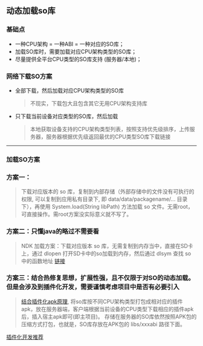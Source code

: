 ## 动态加载so库

### 基础点
- 一种CPU架构 = 一种ABI = 一种对应的SO库；
- 加载SO库时，需要加载对应CPU架构类型的SO库；
- 尽量提供全平台CPU类型的SO库支持 (服务器/本地)；

### 网络下载SO方案

- 全部下载，然后加载对应CPU架构类型的SO库
  >不现实，下载包大且包含其它无用CPU架构支持库

- 只下载当前设备对应类型的SO库，然后加载
  >本地获取设备支持的CPU架构类型列表，按照支持优先级排序，上传服务器，服务器根据优先级返回最优的CPU类型SO库下载链接

----
### 加载SO方案

### 方案一：
>下载对应版本的 so 库，复制到内部存储（外部存储中的文件没有可执行的权限, 可以复制到应用私有目录下, 即 data/data/packagename/... 目录下），再使用 System.load(String libPath) 方法加载 so 文件。无需root，可直接操作。需root方案没实际意义就不写了。

### 方案二：只懂java的略过不需要看
>NDK 加载方案：下载对应版本 so 库，无需复制到内存当中，直接在SD卡上，通过 dlopen 打开SD卡中的so加载到内存，然后通过 dlsym 查找 so 中的函数地址
[链接](http://114.215.110.123/article/mobile/299417.html)


### 方案三：结合热修复思想，扩展性强，且不仅限于对SO的动态加载。但是会涉及到插件化开发，需要谨慎考虑项目中是否有必要引入
>[结合插件化apk原理](https://github.com/limpoxe/Android-Plugin-Framework), 将so库按不同CPU架构类型打包成相对应的插件apk，放在服务器端，客户端根据当前设备的CPU类型下载相应的插件apk后，插入宿主apk即可(即主项目)。
存储在服务器的SO库依然按照APK包的压缩方式打包，也就是，SO库存放在APK包的 libs/xxxabi 路径下面。

[插件化开发推荐](https://github.com/quintushorace/android_plug)
